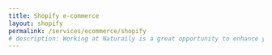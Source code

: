 ```yaml
---
title: Shopify e-commerce
layout: shopify
permalink: /services/ecommerce/shopify
# description: Working at Naturaily is a great opportunity to enhance your skills and spend time with honest and open people. Join us, let's build great things together!
---
```

